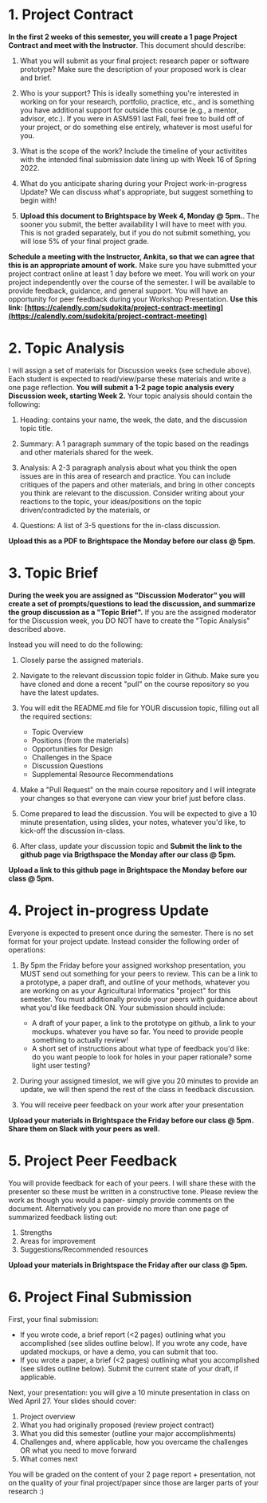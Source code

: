 # 1. Project Contract
**In the first 2 weeks of this semester, you will create a 1 page Project Contract and meet with the Instructor**. This document should describe:

1. What you will submit as your final project: research paper or software prototype? Make sure the description of your proposed work is clear and brief.

2. Who is your support? This is ideally something you're interested in working on for your research, portfolio, practice, etc., and is something you have additional support for outside this course (e.g., a mentor, advisor, etc.). If you were in ASM591 last Fall, feel free to build off of your project, or do something else entirely, whatever is most useful for you.

3. What is the scope of the work? Include the timeline of your activitites with the intended final submission date lining up with Week 16 of Spring 2022.

4. What do you anticipate sharing during your Project work-in-progress Update? We can discuss what's appropriate, but suggest something to begin with!

5. **Upload this document to Brightspace by Week 4, Monday @ 5pm.**. The sooner you submit, the better availability I will have to meet with you. This is not graded separately, but if you do not submit something, you will lose 5% of your final project grade.

**Schedule a meeting with the Instructor, Ankita, so that we can agree that this is an appropriate amount of work.** Make sure you have submitted your project contract online at least 1 day before we meet. You will work on your project independently over the course of the semester. I will be available to provide feedback, guidance, and general support. You will have an opportunity for peer feedback during your Workshop Presentation. **Use this link: [https://calendly.com/sudokita/project-contract-meeting](https://calendly.com/sudokita/project-contract-meeting)**



# 2. Topic Analysis
I will assign a set of materials for Discussion weeks (see schedule above). Each student is expected to read/view/parse these materials and write a one page reflection. **You will submit a 1-2 page topic analysis every Discussion week, starting Week 2.** Your topic analysis should contain the following:

1. Heading: contains your name, the week, the date, and the discussion topic title.

2. Summary: A 1 paragraph summary of the topic based on the readings and other materials shared for the week.

3. Analysis: A 2-3 paragraph analysis about what you think the open issues are in this area of research and practice. You can include critiques of the papers and other materials, and bring in other concepts you think are relevant to the discussion. Consider writing about your reactions to the topic, your ideas/positions on the topic driven/contradicted by the materials, or 

4. Questions: A list of 3-5 questions for the in-class discussion.

**Upload this as a PDF to Brightspace the Monday before our class @ 5pm.**

# 3. Topic Brief
**During the week you are assigned as "Discussion Moderator" you will create a set of prompts/questions to lead the discussion, and summarize the group discussion as a "Topic Brief".** If you are the assigned moderator for the Discussion week, you DO NOT have to create the "Topic Analysis" described above. 

Instead you will need to do the following:

1. Closely parse the assigned materials.

2. Navigate to the relevant discussion topic folder in Github. Make sure you have cloned and done a recent "pull" on the course repository so you have the latest updates.

3. You will edit the README.md file for YOUR discussion topic, filling out all the required sections:
	- Topic Overview
	- Positions (from the materials)
	- Opportunities for Design
	- Challenges in the Space
	- Discussion Questions
	- Supplemental Resource Recommendations

4. Make a "Pull Request" on the main course repository and I will integrate your changes so that everyone can view your brief just before class.

5. Come prepared to lead the discussion. You will be expected to give a 10 minute presentation, using slides, your notes, whatever you'd like, to kick-off the discussion in-class.

6. After class, update your discussion topic and **Submit the link to the github page via Brigthspace the Monday after our class @ 5pm.**

**Upload a link to this github page in Brightspace the Monday before our class @ 5pm.**

# 4. Project in-progress Update

Everyone is expected to present once during the semester. There is no set format for your project update. Instead consider the following order of operations:

1. By 5pm the Friday before your assigned workshop presentation, you MUST send out something for your peers to review. This can be a link to a prototype, a paper draft, and outline of your methods, whatever you are working on as your Agricultural Informatics "project" for this semester. You must additionally provide your peers with guidance about what you'd like feedback ON. Your submission should include:
	- A draft of your paper, a link to the prototype on github, a link to your mockups. whatever you have so far. You need to provide people something to actually review!
	- A short set of instructions about what type of feedback you'd like: do you want people to look for holes in your paper rationale? some light user testing?

2. During your assigned timeslot, we will give you 20 minutes to provide an update, we will then spend the rest of the class in feedback discussion. 

3. You will receive peer feedback on your work after your presentation


**Upload your materials in Brightspace the Friday before our class @ 5pm. Share them on Slack with your peers as well.**

# 5. Project Peer Feedback

You will provide feedback for each of your peers. I will share these with the presenter so these must be written in a constructive tone.  Please review the work as though you would a paper- simply provide comments on the document. Alternatively you can provide no more than one page of summarized feedback listing out:

1. Strengths
2. Areas for improvement
3. Suggestions/Recommended resources

**Upload your materials in Brightspace the Friday after our class @ 5pm.**

# 6. Project Final Submission
First, your final submission:
 - If you wrote code, a brief report (<2 pages) outlining what you accomplished (see slides outline below). If you wrote any code, have updated mockups, or have a demo, you can submit that too.
 - If you wrote a paper, a brief (<2 pages) outlining what you accomplished (see slides outline below). Submit the current state of your draft, if applicable.

Next, your presentation: you will give a 10 minute presentation in class on Wed April 27. Your slides should cover:
1. Project overview
2. What you had originally proposed (review project contract)
3. What you did this semester (outline your major accomplishments)
4. Challenges and, where applicable, how you overcame the challenges OR what you need to move forward
5. What comes next

You will be graded on the content of your 2 page report + presentation, not on the quality of your final project/paper since those are larger parts of your research :)



